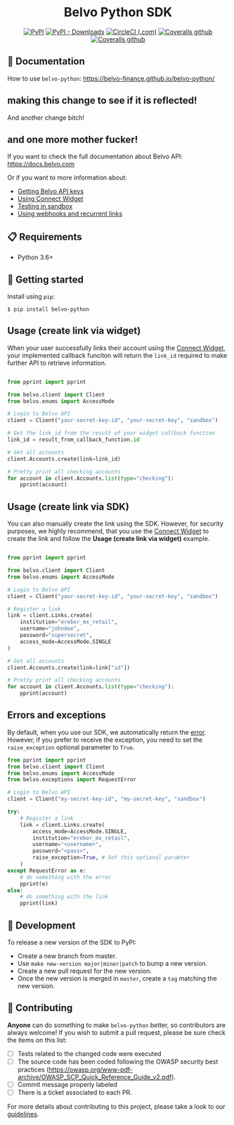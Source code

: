 <h1 align="center">Belvo Python SDK</h1>
<p align="center">
    <a href="https://pypi.org/project/belvo-python/"><img alt="PyPI" src="https://img.shields.io/pypi/v/belvo-python?style=for-the-badge"></a>
    <a href="https://pypistats.org/packages/belvo-python"><img alt="PyPI - Downloads" src="https://img.shields.io/pypi/dm/belvo-python?style=for-the-badge"></a>
    <a href="https://app.circleci.com/pipelines/github/belvo-finance/belvo-python"><img alt="CircleCI (.com)" src="https://img.shields.io/travis/com/belvo-finance/belvo-python/master?style=for-the-badge"></a>
    <a href="https://coveralls.io/github/belvo-finance/belvo-python"><img alt="Coveralls github" src="https://img.shields.io/coveralls/github/belvo-finance/belvo-python?style=for-the-badge"></a>
    <a href="https://github.com/psf/black"><img alt="Coveralls github" src="https://img.shields.io/badge/code%20style-black-000000.svg?style=for-the-badge"></a>
</p>

## 📕 Documentation
How to use `belvo-python`: https://belvo-finance.github.io/belvo-python/

## making this change to see if it is reflected!

And another change bitch!


## and one more mother fucker!

If you want to check the full documentation about Belvo API: https://docs.belvo.com

Or if you want to more information about:
* [Getting Belvo API keys](https://developers.belvo.com/docs/get-your-belvo-api-keys)
* [Using Connect Widget](https://developers.belvo.com/docs/connect-widget)
* [Testing in sandbox](https://developers.belvo.com/docs/test-in-sandbox)
* [Using webhooks and recurrent links](https://developers.belvo.com/docs/webhooks)


## 📋 Requirements
* Python 3.6+

## 🚀 Getting started

Install using `pip`:
```
$ pip install belvo-python
```

## Usage (create link via widget)

When your user successfully links their account using the [Connect Widget](https://developers.belvo.com/docs/connect-widget), your implemented callback funciton will return the `link_id` required to make further API to retrieve information.

```python

from pprint import pprint

from belvo.client import Client
from belvo.enums import AccessMode

# Login to Belvo API
client = Client("your-secret-key-id", "your-secret-key", "sandbox")

# Get the link_id from the result of your widget callback function
link_id = result_from_callback_function.id

# Get all accounts
client.Accounts.create(link=link_id)

# Pretty print all checking accounts
for account in client.Accounts.list(type="checking"):
    pprint(account)
```


## Usage (create link via SDK)

You can also manually create the link using the SDK. However, for security purposes, we highly recommend, that you use the [Connect Widget](https://developers.belvo.com/docs/connect-widget) to create the link and follow the **Usage (create link via widget)** example.


```python

from pprint import pprint

from belvo.client import Client
from belvo.enums import AccessMode

# Login to Belvo API
client = Client("your-secret-key-id", "your-secret-key", "sandbox")

# Register a link 
link = client.Links.create(
    institution="erebor_mx_retail",
    username="johndoe",
    password="supersecret",
    access_mode=AccessMode.SINGLE
)

# Get all accounts
client.Accounts.create(link=link["id"])

# Pretty print all checking accounts
for account in client.Accounts.list(type="checking"):
    pprint(account)
```

## Errors and exceptions

By default, when you use our SDK, we automatically return the [error](https://developers.belvo.com/docs/integration-overview#error-handling). However, if you prefer to receive the exception, you need to set the `raise_exception` optional parameter to `True`.



```python
from pprint import pprint
from belvo.client import Client
from belvo.enums import AccessMode
from belvo.exceptions import RequestError

# Login to Belvo API
client = Client("my-secret-key-id", "my-secret-key", "sandbox")

try:
    # Register a link
    link = client.Links.create(
        access_mode=AccessMode.SINGLE,
        institution="erebor_mx_retail",
        username="<username>",
        password="<pass>",
        raise_exception=True, # Set this optional paramter
    )
except RequestError as e:
    # do something with the error
    pprint(e)
else:
    # do something with the link
    pprint(link)

```

## 🐍 Development

To release a new version of the SDK to PyPI:
- Create a new branch from master.
- Use `make new-version major|minor|patch` to bump a new version.
- Create a new pull request for the new version.
- Once the new version is merged in `master`, create a `tag` matching the new version.

## 👥 Contributing
**Anyone** can do something to make `belvo-python` better, so contributors are always welcome!
If you wish to submit a pull request, please be sure check the items on this list:
- [ ] Tests related to the changed code were executed
- [ ] The source code has been coded following the OWASP security best practices (https://owasp.org/www-pdf-archive/OWASP_SCP_Quick_Reference_Guide_v2.pdf).
- [ ] Commit message properly labeled
- [ ] There is a ticket associated to each PR. 

For more details about contributing to this project, please take a look to our [guidelines](CONTRIBUTING.md). 
